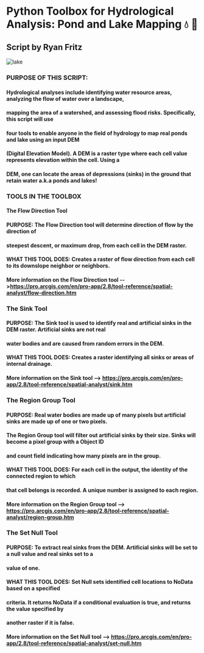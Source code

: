 # **Python Toolbox for Hydrological Analysis: Pond and Lake Mapping :droplet: :fishing_pole_and_fish:**

## Script by Ryan Fritz

![lake](https://pro.arcgis.com/en/pro-app/2.8/tool-reference/spatial-analyst/GUID-F7126CF0-5666-4C0C-976E-8F29FB7AE0AB-web.gif)


### PURPOSE OF THIS SCRIPT:
#### Hydrological analyses include identifying water resource areas, analyzing the flow of water over a landscape,
#### mapping the area of a watershed, and assessing flood risks. Specifically, this script will use
#### four tools to enable anyone in the field of hydrology to map real ponds and lake using an input DEM
#### (Digital Elevation Model). A DEM is a raster type where each cell value represents elevation within the cell. Using a
#### DEM, one can locate the areas of depressions (sinks) in the ground that retain water a.k.a ponds and lakes!

###                                       **TOOLS IN THE TOOLBOX**

#### **The Flow Direction Tool**
#### PURPOSE: The Flow Direction tool will determine direction of flow by the direction of
#### steepest descent, or maximum drop, from each cell in the DEM raster.
#### WHAT THIS TOOL DOES: Creates a raster of flow direction from each cell to its downslope neighbor or neighbors.
#### More information on the Flow Direction tool -->https://pro.arcgis.com/en/pro-app/2.8/tool-reference/spatial-analyst/flow-direction.htm

### The Sink Tool
#### PURPOSE: The Sink tool is used to identify real and artificial sinks in the DEM raster. Artificial sinks are not real
#### water bodies and are caused from random errors in the DEM.
#### WHAT THIS TOOL DOES: Creates a raster identifying all sinks or areas of internal drainage.
#### More information on the Sink tool --> https://pro.arcgis.com/en/pro-app/2.8/tool-reference/spatial-analyst/sink.htm

### The Region Group Tool
#### PURPOSE: Real water bodies are made up of many pixels but artificial sinks are made up of one or two pixels.
#### The Region Group tool will filter out artificial sinks by their size. Sinks will become a pixel group with a Object ID
#### and count field indicating how many pixels are in the group.
#### WHAT THIS TOOL DOES: For each cell in the output, the identity of the connected region to which
#### that cell belongs is recorded. A unique number is assigned to each region.
#### More information on the Region Group tool --> https://pro.arcgis.com/en/pro-app/2.8/tool-reference/spatial-analyst/region-group.htm

### The Set Null Tool
#### PURPOSE: To extract real sinks from the DEM. Artificial sinks will be set to a null value and real sinks set to a
#### value of one.
#### WHAT THIS TOOL DOES: Set Null sets identified cell locations to NoData based on a specified
#### criteria. It returns NoData if a conditional evaluation is true, and returns the value specified by
#### another raster if it is false.
#### More information on the Set Null tool --> https://pro.arcgis.com/en/pro-app/2.8/tool-reference/spatial-analyst/set-null.htm
